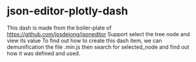 # json-editor-plotly-dash
This dash is made from the boiler-plate of https://github.com/josdejong/jsoneditor
Support select the tree node and view its value
To find out how to create this dash item, we can demunification the file .min.js then search for selected_node and find out how it was defined and used. 